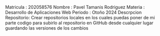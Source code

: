 Matricula :                202058576 
Nombre :                   Pavel Tamanis Rodriguez 
Materia :                  Desarrollo de Aplicaciones Web
Periodo  :                 Otoño 2024
Descrpcion Repositorio:   Crear repositorios locales en los cuales puedas poner de mi parte codigo para subirlo al repositorio en GitHub desde cualquier lugar guardando las versiones de los cambios
